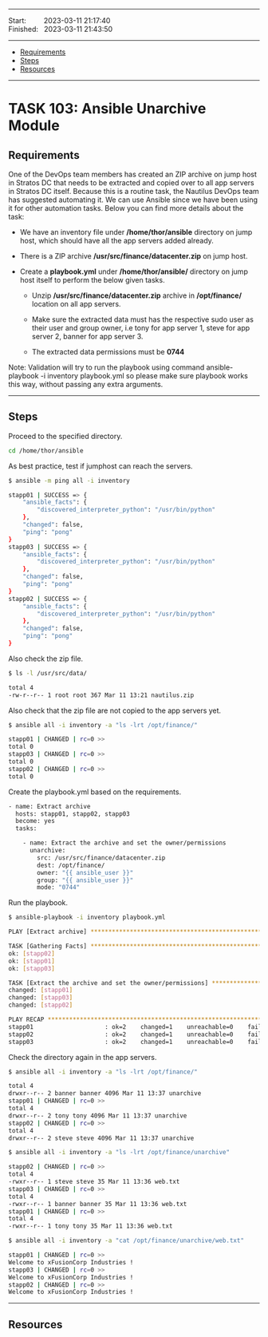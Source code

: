 
------------------------------

Start: &nbsp;&nbsp;&nbsp;&nbsp;&nbsp;&nbsp;&nbsp;&nbsp;2023-03-11 21:17:40  
Finished: &nbsp;&nbsp;2023-03-11 21:43:50

------------------------------

- [Requirements](#requirements)
- [Steps](#steps)
- [Resources](#resources)

------------------------------

# TASK 103: Ansible Unarchive Module

## Requirements

One of the DevOps team members has created an ZIP archive on jump host in Stratos DC that needs to be extracted and copied over to all app servers in Stratos DC itself. Because this is a routine task, the Nautilus DevOps team has suggested automating it. We can use Ansible since we have been using it for other automation tasks. Below you can find more details about the task:

- We have an inventory file under **/home/thor/ansible** directory on jump host, which should have all the app servers added already.

- There is a ZIP archive **/usr/src/finance/datacenter.zip** on jump host.

- Create a **playbook.yml** under **/home/thor/ansible/** directory on jump host itself to perform the below given tasks.

    - Unzip **/usr/src/finance/datacenter.zip** archive in **/opt/finance/** location on all app servers.

    - Make sure the extracted data must has the respective sudo user as their user and group owner, i.e tony for app server 1, steve for app server 2, banner for app server 3.

    - The extracted data permissions must be **0744**

Note: Validation will try to run the playbook using command ansible-playbook -i inventory playbook.yml so please make sure playbook works this way, without passing any extra arguments.



------------------------------

## Steps

Proceed to the specified directory. 

```bash
cd /home/thor/ansible 
```

As best practice, test if jumphost can reach the servers.

```bash
$ ansible -m ping all -i inventory

stapp01 | SUCCESS => {
    "ansible_facts": {
        "discovered_interpreter_python": "/usr/bin/python"
    }, 
    "changed": false, 
    "ping": "pong"
}
stapp03 | SUCCESS => {
    "ansible_facts": {
        "discovered_interpreter_python": "/usr/bin/python"
    }, 
    "changed": false, 
    "ping": "pong"
}
stapp02 | SUCCESS => {
    "ansible_facts": {
        "discovered_interpreter_python": "/usr/bin/python"
    }, 
    "changed": false, 
    "ping": "pong"
} 
```

Also check the zip file.

```bash
$ ls -l /usr/src/data/

total 4
-rw-r--r-- 1 root root 367 Mar 11 13:21 nautilus.zip 
```

Also check that the zip file are not copied to the app servers yet.

```bash
$ ansible all -i inventory -a "ls -lrt /opt/finance/"

stapp01 | CHANGED | rc=0 >>
total 0
stapp03 | CHANGED | rc=0 >>
total 0
stapp02 | CHANGED | rc=0 >>
total 0  
```

Create the playbook.yml based on the requirements.

```bash
- name: Extract archive
  hosts: stapp01, stapp02, stapp03
  become: yes
  tasks:

    - name: Extract the archive and set the owner/permissions
      unarchive:
        src: /usr/src/finance/datacenter.zip
        dest: /opt/finance/
        owner: "{{ ansible_user }}"
        group: "{{ ansible_user }}"
        mode: "0744"  
```

Run the playbook.

```bash
$ ansible-playbook -i inventory playbook.yml

PLAY [Extract archive] ******************************************************************************************************************************

TASK [Gathering Facts] ******************************************************************************************************************************
ok: [stapp02]
ok: [stapp01]
ok: [stapp03]

TASK [Extract the archive and set the owner/permissions] ********************************************************************************************
changed: [stapp01]
changed: [stapp03]
changed: [stapp02]

PLAY RECAP ******************************************************************************************************************************************
stapp01                    : ok=2    changed=1    unreachable=0    failed=0    skipped=0    rescued=0    ignored=0   
stapp02                    : ok=2    changed=1    unreachable=0    failed=0    skipped=0    rescued=0    ignored=0   
stapp03                    : ok=2    changed=1    unreachable=0    failed=0    skipped=0    rescued=0    ignored=0  
```

Check the directory again in the app servers.

```bash
$ ansible all -i inventory -a "ls -lrt /opt/finance/"

total 4
drwxr--r-- 2 banner banner 4096 Mar 11 13:37 unarchive
stapp01 | CHANGED | rc=0 >>
total 4
drwxr--r-- 2 tony tony 4096 Mar 11 13:37 unarchive
stapp02 | CHANGED | rc=0 >>
total 4
drwxr--r-- 2 steve steve 4096 Mar 11 13:37 unarchive

$ ansible all -i inventory -a "ls -lrt /opt/finance/unarchive"

stapp02 | CHANGED | rc=0 >>
total 4
-rwxr--r-- 1 steve steve 35 Mar 11 13:36 web.txt
stapp03 | CHANGED | rc=0 >>
total 4
-rwxr--r-- 1 banner banner 35 Mar 11 13:36 web.txt
stapp01 | CHANGED | rc=0 >>
total 4
-rwxr--r-- 1 tony tony 35 Mar 11 13:36 web.txt  
```

```bash
$ ansible all -i inventory -a "cat /opt/finance/unarchive/web.txt"

stapp01 | CHANGED | rc=0 >>
Welcome to xFusionCorp Industries !
stapp03 | CHANGED | rc=0 >>
Welcome to xFusionCorp Industries !
stapp02 | CHANGED | rc=0 >>
Welcome to xFusionCorp Industries ! 
```

------------------------------

## Resources
